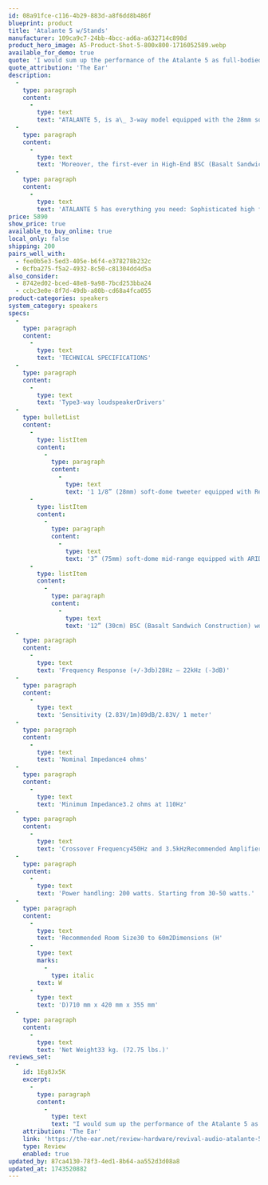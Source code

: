 ```yaml
---
id: 08a91fce-c116-4b29-883d-a8f6dd8b486f
blueprint: product
title: 'Atalante 5 w/Stands'
manufacturer: 109ca9c7-24bb-4bcc-ad6a-a632714c898d
product_hero_image: A5-Product-Shot-5-800x800-1716052589.webp
available_for_demo: true
quote: 'I would sum up the performance of the Atalante 5 as full-bodied, detailed, and dynamic, with a wide and deep soundstage.'
quote_attribution: 'The Ear'
description:
  -
    type: paragraph
    content:
      -
        type: text
        text: "ATALANTE 5, is a\_ 3-way model equipped with the 28mm soft-dome tweeter, 75mm mid-range driver, and its built-in Revival Audio ARID+ (Anti Reflection Inner Dome) patented technology, that can absorb 95+% of resonance in the chamber."
  -
    type: paragraph
    content:
      -
        type: text
        text: 'Moreover, the first-ever in High-End BSC (Basalt Sandwich Construction) 12” woofer is the best balance found between rigidity and light-weight, with its great damping construction, provides fast and smooth responses with tight bass dynamics.'
  -
    type: paragraph
    content:
      -
        type: text
        text: 'ATALANTE 5 has everything you need: Sophisticated high frequencies, sweet mid-tone and impressive bass dynamics.'
price: 5890
show_price: true
available_to_buy_online: true
local_only: false
shipping: 200
pairs_well_with:
  - fee0b5e3-5ed3-405e-b6f4-e378278b232c
  - 0cfba275-f5a2-4932-8c50-c81304dd4d5a
also_consider:
  - 8742ed02-bced-48e8-9a98-7bcd253bba24
  - ccbc3e0e-8f7d-49db-a80b-cd68a4fca055
product-categories: speakers
system_category: speakers
specs:
  -
    type: paragraph
    content:
      -
        type: text
        text: 'TECHNICAL SPECIFICATIONS'
  -
    type: paragraph
    content:
      -
        type: text
        text: 'Type3-way loudspeakerDrivers'
  -
    type: bulletList
    content:
      -
        type: listItem
        content:
          -
            type: paragraph
            content:
              -
                type: text
                text: '1 1/8” (28mm) soft-dome tweeter equipped with Revival Audio ARID (Anti Reflection Inner Dome) patented technology with a large back chamber and low resonance frequency of 520Hz'
      -
        type: listItem
        content:
          -
            type: paragraph
            content:
              -
                type: text
                text: '3” (75mm) soft-dome mid-range equipped with ARID+ patent technology'
      -
        type: listItem
        content:
          -
            type: paragraph
            content:
              -
                type: text
                text: '12” (30cm) BSC (Basalt Sandwich Construction) woofer'
  -
    type: paragraph
    content:
      -
        type: text
        text: 'Frequency Response (+/-3db)28Hz – 22kHz (-3dB)'
  -
    type: paragraph
    content:
      -
        type: text
        text: 'Sensitivity (2.83V/1m)89dB/2.83V/ 1 meter'
  -
    type: paragraph
    content:
      -
        type: text
        text: 'Nominal Impedance4 ohms'
  -
    type: paragraph
    content:
      -
        type: text
        text: 'Minimum Impedance3.2 ohms at 110Hz'
  -
    type: paragraph
    content:
      -
        type: text
        text: 'Crossover Frequency450Hz and 3.5kHzRecommended Amplifier Power'
  -
    type: paragraph
    content:
      -
        type: text
        text: 'Power handling: 200 watts. Starting from 30-50 watts.'
  -
    type: paragraph
    content:
      -
        type: text
        text: 'Recommended Room Size30 to 60m2Dimensions (H'
      -
        type: text
        marks:
          -
            type: italic
        text: W
      -
        type: text
        text: 'D)710 mm x 420 mm x 355 mm'
  -
    type: paragraph
    content:
      -
        type: text
        text: 'Net Weight33 kg. (72.75 lbs.)'
reviews_set:
  -
    id: 1Eg8Jx5K
    excerpt:
      -
        type: paragraph
        content:
          -
            type: text
            text: "I would sum up the performance of the Atalante 5 as full-bodied, detailed, and dynamic, with a wide and deep soundstage. They sounded good with all types of music and often provided an entertaining rendition of poor recordings.\_"
    attribution: 'The Ear'
    link: 'https://the-ear.net/review-hardware/revival-audio-atalante-5-speakers-en/'
    type: Review
    enabled: true
updated_by: 87ca4130-78f3-4ed1-8b64-aa552d3d08a8
updated_at: 1743520882
---
```

